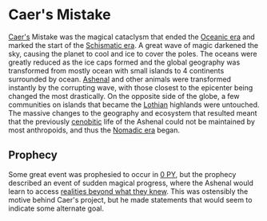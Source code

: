 # Caer's Mistake

<meta property="og:description" content="Caer's Mistake was the magical cataclysm that ended the Oceanic era and marked the start of the Schismatic era.">

[Caer's](../../inhabitants/figures/caer.md) Mistake was the magical cataclysm that ended the [Oceanic era](../eras/oceanic.md) and marked the start of the [Schismatic era](../eras/schismatic.md). A great wave of magic darkened the sky, causing the planet to cool and ice to cover the poles. The oceans were greatly reduced as the ice caps formed and the global geography was transformed from mostly ocean with small islands to 4 continents surrounded by ocean. [Ashenal](../../inhabitants/anthropoids/ashenal.md) and other animals were transformed instantly by the corrupting wave, with those closest to the epicenter being changed the most drastically. On the opposite side of the globe, a few communities on islands that became the [Lothian](../../geography/continents/lothia.md) highlands were untouched. The massive changes to the geography and ecosystem that resulted meant that the previously [cenobitic](../eras/cenobitic.md) life of the Ashenal could not be maintained by most anthropoids, and thus the [Nomadic era](../eras/nomadic.md) began.

## Prophecy

Some great event was prophesied to occur in [0 PY](../../calendar.md#reckoning), but the prophecy described an event of sudden magical progress, where the Ashenal would learn to access [realities beyond what they knew](../../../../introduction.md). This was ostensibly the motive behind Caer's project, but he made statements that would seem to indicate some alternate goal.